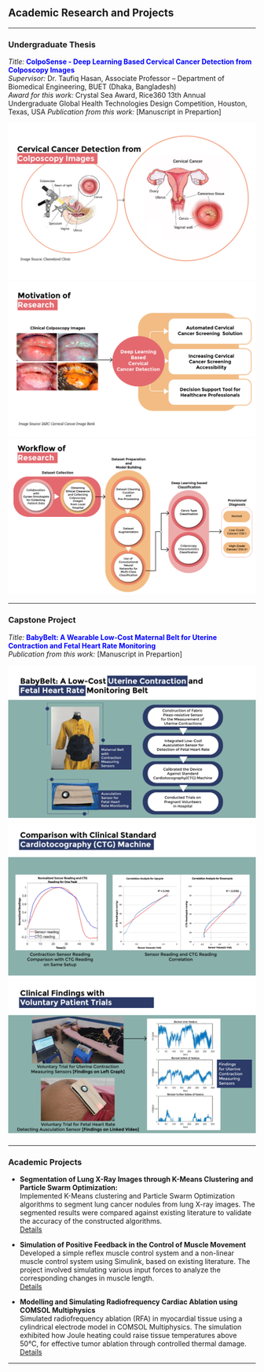 ## Academic Research and Projects

---

### Undergraduate Thesis

_Title:_ <span style="color:blue">**ColpoSense - Deep Learning Based Cervical Cancer Detection from Colposcopy Images**</span>
<br>
_Supervisor:_ Dr. Taufiq Hasan, Associate Professor – Department of Biomedical Engineering, BUET (Dhaka, Bangladesh)
<br>
_Award for this work:_ Crystal Sea Award, Rice360 13th Annual Undergraduate Global Health Technologies Design Competition, Houston, Texas, USA 
_Publication from this work:_ [Manuscript in Prepartion]

![Image](Images/Thesis_1.png?raw=true")
![Image](Images/Thesis_2.png?raw=true")
![Image](Images/Thesis_3.png?raw=true")

---
### Capstone Project

_Title:_ <span style="color:blue">**BabyBelt: A Wearable Low‑Cost Maternal Belt for Uterine Contraction and Fetal Heart Rate
Monitoring**</span>
<br>
_Publication from this work:_ [Manuscript in Prepartion]

![Image](Images/Project_1.png?raw=true")
![Image](Images/Project_2.png?raw=true")
![Image](Images/Project_3.png?raw=true")

---

### Academic Projects

- **Segmentation of Lung X-Ray Images through K-Means Clustering and Particle Swarm Optimization:**<br>
Implemented K-Means clustering and Particle Swarm Optimization algorithms to segment lung cancer nodules from lung X-ray images. The segmented results were compared against existing literature to validate the accuracy of the constructed algorithms.<br>
[Details](/PDF/COMSOL.pdf)

- **Simulation of Positive Feedback in the Control of Muscle Movement**<br>
Developed a simple reflex muscle control system and a non-linear muscle control system using Simulink, based on existing literature. The project involved simulating various input forces to analyze the corresponding changes in muscle length.<br>
[Details](/PDF/COMSOL.pdf)

- **Modelling and Simulating Radiofrequency Cardiac Ablation using COMSOL Multiphysics**<br>
Simulated radiofrequency ablation (RFA) in myocardial tissue using a cylindrical electrode model in COMSOL Multiphysics. The simulation exhibited how Joule heating could raise tissue temperatures above 50°C, for effective tumor ablation through controlled thermal damage.<br>
[Details](/PDF/COMSOL.pdf)

---
